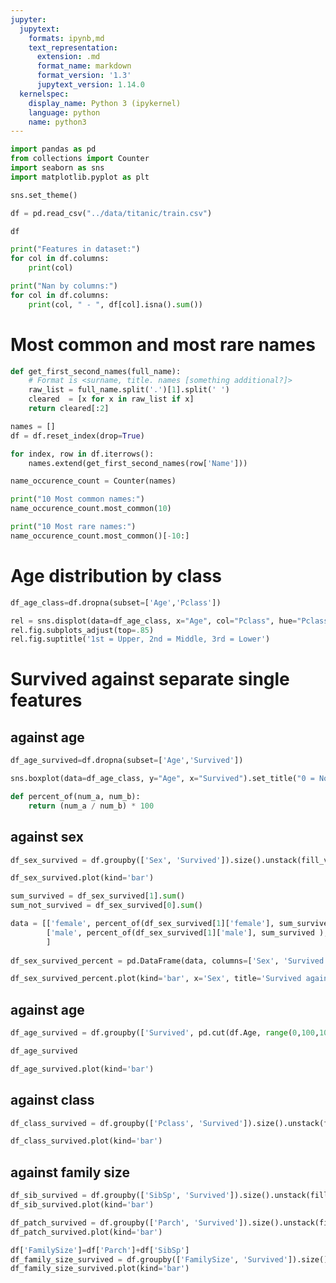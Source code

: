 ```yaml
---
jupyter:
  jupytext:
    formats: ipynb,md
    text_representation:
      extension: .md
      format_name: markdown
      format_version: '1.3'
      jupytext_version: 1.14.0
  kernelspec:
    display_name: Python 3 (ipykernel)
    language: python
    name: python3
---
```


```python
import pandas as pd
from collections import Counter
import seaborn as sns
import matplotlib.pyplot as plt
```

```python
sns.set_theme()
```

```python tags=[]
df = pd.read_csv("../data/titanic/train.csv")
```

```python
df
```

```python
print("Features in dataset:")
for col in df.columns:
    print(col)
```

```python
print("Nan by columns:")
for col in df.columns:
    print(col, " - ", df[col].isna().sum())
```

<!-- #region tags=[] -->
# Most common and most rare names
<!-- #endregion -->

```python
def get_first_second_names(full_name):
    # Format is <surname, title. names [something additional?]>
    raw_list = full_name.split('.')[1].split(' ')
    cleared  = [x for x in raw_list if x]
    return cleared[:2]
```

```python
names = []
df = df.reset_index(drop=True) 

for index, row in df.iterrows():
    names.extend(get_first_second_names(row['Name']))
```

```python
name_occurence_count = Counter(names)
```

```python
print("10 Most common names:")
name_occurence_count.most_common(10)
```

```python
print("10 Most rare names:")
name_occurence_count.most_common()[-10:]
```

# Age distribution by class

```python
df_age_class=df.dropna(subset=['Age','Pclass'])
```

```python
rel = sns.displot(data=df_age_class, x="Age", col="Pclass", hue="Pclass", kde=True)
rel.fig.subplots_adjust(top=.85)
rel.fig.suptitle('1st = Upper, 2nd = Middle, 3rd = Lower')
```

# Survived against separate single features


## against age

```python
df_age_survived=df.dropna(subset=['Age','Survived'])
```

```python tags=[]
sns.boxplot(data=df_age_class, y="Age", x="Survived").set_title("0 = No, 1 = Yes")
```

```python
def percent_of(num_a, num_b):
    return (num_a / num_b) * 100
```

## against sex

```python
df_sex_survived = df.groupby(['Sex', 'Survived']).size().unstack(fill_value=0)
```

```python
df_sex_survived.plot(kind='bar')
```

```python
sum_survived = df_sex_survived[1].sum()
sum_not_survived = df_sex_survived[0].sum()

data = [['female', percent_of(df_sex_survived[1]['female'], sum_survived ), percent_of(df_sex_survived[0]['female'], sum_not_survived)],  
        ['male', percent_of(df_sex_survived[1]['male'], sum_survived ), percent_of(df_sex_survived[0]['male'], sum_not_survived)],
        ]
  
df_sex_survived_percent = pd.DataFrame(data, columns=['Sex', 'Survived', 'Not_Survived' ])
```

```python tags=[]
df_sex_survived_percent.plot(kind='bar', x='Sex', title='Survived against sex in percents')
```

## against age

```python
df_age_survived = df.groupby(['Survived', pd.cut(df.Age, range(0,100,10))]).size().unstack(fill_value=0)
```

```python tags=[]
df_age_survived
```

```python
df_age_survived.plot(kind='bar')
```

## against class

```python
df_class_survived = df.groupby(['Pclass', 'Survived']).size().unstack(fill_value=0)
```

```python
df_class_survived.plot(kind='bar')
```

## against family size

```python
df_sib_survived = df.groupby(['SibSp', 'Survived']).size().unstack(fill_value=0)
df_sib_survived.plot(kind='bar')
```

```python
df_patch_survived = df.groupby(['Parch', 'Survived']).size().unstack(fill_value=0)
df_patch_survived.plot(kind='bar')
```

```python
df['FamilySize']=df['Parch']+df['SibSp']
df_family_size_survived = df.groupby(['FamilySize', 'Survived']).size().unstack(fill_value=0)
df_family_size_survived.plot(kind='bar')
```

```python

```
